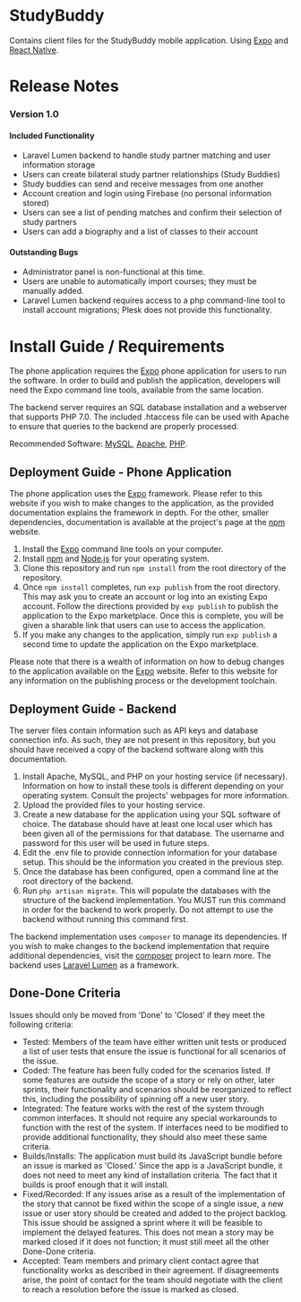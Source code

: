 # StudyBuddy
Contains client files for the StudyBuddy mobile application.
Using [Expo](https://expo.io) and [React Native](https://facebook.github.io/react-native/).



# Release Notes

### Version 1.0

#### Included Functionality
- Laravel Lumen backend to handle study partner matching and user information storage
- Users can create bilateral study partner relationships (Study Buddies)
- Study buddies can send and receive messages from one another
- Account creation and login using Firebase (no personal information stored)
- Users can see a list of pending matches and confirm their selection of study partners
- Users can add a biography and a list of classes to their account

#### Outstanding Bugs
- Administrator panel is non-functional at this time.
- Users are unable to automatically import courses; they must be manually added.
- Laravel Lumen backend requires access to a php command-line tool to install account migrations; Plesk does not provide this functionality.

# Install Guide / Requirements

The phone application requires the [Expo](https://expo.io/) phone application for users to run the software. In order to build and publish the application, developers will need the Expo command line tools, available from the same location.

The backend server requires an SQL database installation and a webserver that supports PHP 7.0. The included .htaccess file can be used with Apache to ensure that queries to the backend are properly processed.

Recommended Software: [MySQL](https://www.mysql.com/), [Apache](https://httpd.apache.org/), [PHP](http://www.php.net/).

## Deployment Guide - Phone Application

The phone application uses the [Expo](https://expo.io/) framework. Please refer to this website if you wish to make changes to the application, as the provided documentation explains the framework in depth. For the other, smaller dependencies, documentation is available at the project's page at the [npm](https://www.npmjs.com/) website.

1) Install the [Expo](https://expo.io) command line tools on your computer.
2) Install [npm](https://www.npmjs.com/) and [Node.js](https://nodejs.org/en/) for your operating system.
3) Clone this repository and run `npm install` from the root directory of the repository.
4) Once `npm install` completes, run `exp publish` from the root directory. This may ask you to create an account or log into an existing Expo account. Follow the directions provided by `exp publish` to publish the application to the Expo marketplace. Once this is complete, you will be given a sharable link that users can use to access the application.
5) If you make any changes to the application, simply run `exp publish` a second time to update the application on the Expo marketplace.

Please note that there is a wealth of information on how to debug changes to the application available on the [Expo](https://expo.io) website. Refer to this website for any information on the publishing process or the development toolchain.

## Deployment Guide - Backend

The server files contain information such as API keys and database connection info. As such, they are not present in this repository, but you should have received a copy of the backend software along with this documentation.

1) Install Apache, MySQL, and PHP on your hosting service (if necessary). Information on how to install these tools is different depending on your operating system. Consult the projects' webpages for more information.
2) Upload the provided files to your hosting service.
3) Create a new database for the application using your SQL software of choice. The database should have at least one local user which has been given all of the permissions for that database. The username and password for this user will be used in future steps.
4) Edit the .env file to provide connection information for your database setup. This should be the information you created in the previous step.
5) Once the database has been configured, open a command line at the root directory of the backend.
6) Run `php artisan migrate`. This will populate the databases with the structure of the backend implementation. You MUST run this command in order for the backend to work properly. Do not attempt to use the backend without running this command first.

The backend implementation uses `composer` to manage its dependencies. If you wish to make changes to the backend implementation that require additional dependencies, visit the [composer](https://getcomposer.org/) project to learn more. The backend uses [Laravel Lumen](https://lumen.laravel.com/) as a framework.

## Done-Done Criteria
Issues should only be moved from 'Done' to 'Closed' if they meet the following criteria:
- Tested: Members of the team have either written unit tests or produced a list of user tests that ensure the issue is functional for all scenarios of the issue.
- Coded: The feature has been fully coded for the scenarios listed. If some features are outside the scope of a story or rely on other, later sprints, their functionality and scenarios should be reorganized to reflect this, including the possibility of spinning off a new user story.
- Integrated: The feature works with the rest of the system through common interfaces. It should not require any special workarounds to function with the rest of the system. If interfaces need to be modified to provide additional functionality, they should also meet these same criteria.
- Builds/Installs: The application must build its JavaScript bundle before an issue is marked as 'Closed.' Since the app is a JavaScript bundle, it does not need to meet any kind of installation criteria. The fact that it builds is proof enough that it will install.
- Fixed/Recorded: If any issues arise as a result of the implementation of the story that cannot be fixed within the scope of a single issue, a new issue or user story should be created and added to the project backlog. This issue should be assigned a sprint where it will be feasible to implement the delayed features. This does not mean a story may be marked closed if it does not function; it must still meet all the other Done-Done criteria.
- Accepted: Team members and primary client contact agree that functionality works as described in their agreement. If disagreements arise, the point of contact for the team should negotiate with the client to reach a resolution before the issue is marked as closed.
